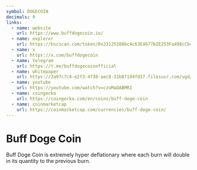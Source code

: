 ```yaml
---
symbol: DOGECOIN
decimals: 9
links:
  - name: website
    url: https://www.buffdogecoin.io/
  - name: explorer
    url: https://bscscan.com/token/0x23125108bc4c63E4677b2E253Fa498cCb4B3298b
  - name: x
    url: https://x.com/buffdogecoin
  - name: telegram
    url: https://t.me/buffdogecoinofficial
  - name: whitepaper
    url: https://3a97c7c4-e2f3-4738-aec8-31b07194fd17.filesusr.com/ugd/cc57ea_25faa44d9e2d4749b57ca81ca934f8b7.pdf
  - name: youtube
    url: https://youtube.com/watch?v=czoMaDABMRI
  - name: coingecko
    url: https://coingecko.com/en/coins/buff-doge-coin
  - name: coinmarketcap
    url: https://coinmarketcap.com/currencies/buff-doge-coin/
---
```


# Buff Doge Coin

Buff Doge Coin is extremely hyper deflationary where each burn will double in its quantity to the previous burn.

